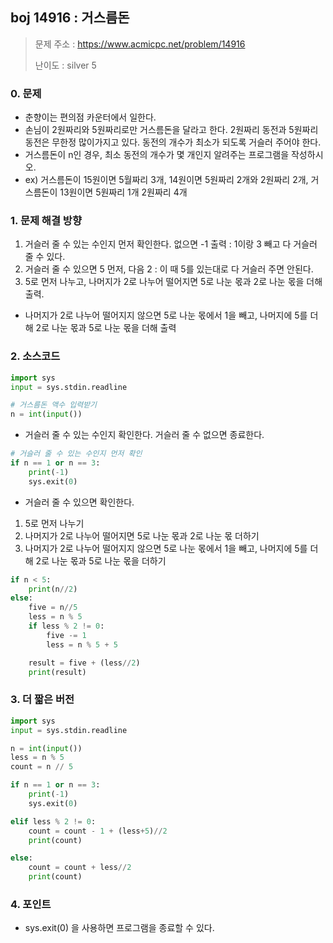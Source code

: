 ## boj 14916 : 거스름돈
> 문제 주소 : https://www.acmicpc.net/problem/14916
>
> 난이도 : silver 5

### 0. 문제
- 춘향이는 편의점 카운터에서 일한다.
- 손님이 2원짜리와 5원짜리로만 거스름돈을 달라고 한다. 2원짜리 동전과 5원짜리 동전은 무한정 많이가지고 있다. 동전의 개수가 최소가 되도록 거슬러 주어야 한다.
- 거스름돈이 n인 경우, 최소 동전의 개수가 몇 개인지 알려주는 프로그램을 작성하시오.
- ex) 거스름돈이 15원이면 5월짜리 3개, 14원이면 5원짜리 2개와 2원짜리 2개, 거스름돈이 13원이면 5원짜리 1개 2원짜리 4개

### 1. 문제 해결 방향
1. 거슬러 줄 수 있는 수인지 먼저 확인한다. 없으면 -1 출력 : 1이랑 3 빼고 다 거슬러 줄 수 있다.
2. 거슬러 줄 수 있으면 5 먼저, 다음 2 : 이 때 5를 있는대로 다 거슬러 주면 안된다.
3. 5로 먼저 나누고, 나머지가 2로 나누어 떨어지면 5로 나눈 몫과 2로 나눈 몫을 더해 출력.
- 나머지가 2로 나누어 떨어지지 않으면 5로 나눈 몫에서 1을 빼고, 나머지에 5를 더해 2로 나눈 몫과 5로 나눈 몫을 더해 출력

### 2. 소스코드
```python
import sys
input = sys.stdin.readline

# 거스름돈 액수 입력받기
n = int(input())
```
- 거슬러 줄 수 있는 수인지 확인한다. 거슬러 줄 수 없으면 종료한다.
```python
# 거슬러 줄 수 있는 수인지 먼저 확인
if n == 1 or n == 3:
    print(-1)
    sys.exit(0)
```
- 거슬러 줄 수 있으면 확인한다.
1. 5로 먼저 나누기
2. 나머지가 2로 나누어 떨어지면 5로 나눈 몫과 2로 나눈 몫 더하기
3. 나머지가 2로 나누어 떨어지지 않으면 5로 나눈 몫에서 1을 빼고, 나머지에 5를 더해 2로 나눈 몫과 5로 나눈 몫을 더하기
```python
if n < 5:
    print(n//2)
else:
    five = n//5
    less = n % 5
    if less % 2 != 0:
        five -= 1
        less = n % 5 + 5

    result = five + (less//2)
    print(result)
```

### 3. 더 짧은 버전
```python
import sys
input = sys.stdin.readline

n = int(input())
less = n % 5
count = n // 5

if n == 1 or n == 3:
    print(-1)
    sys.exit(0)

elif less % 2 != 0:
    count = count - 1 + (less+5)//2
    print(count)

else:
    count = count + less//2
    print(count)
```

### 4. 포인트
- sys.exit(0) 을 사용하면 프로그램을 종료할 수 있다.